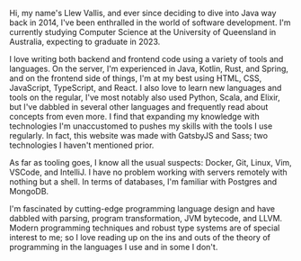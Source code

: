 Hi, my name's Llew Vallis, and ever since deciding to dive into Java way back in 2014, I've been enthralled in the world of software development.
I'm currently studying Computer Science at the University of Queensland in Australia, expecting to graduate in 2023.

I love writing both backend and frontend code using a variety of tools and languages.
On the server, I'm experienced in Java, Kotlin, Rust, and Spring, and on the frontend side of things, I'm at my best using HTML, CSS, JavaScript, TypeScript, and React.
I also love to learn new languages and tools on the regular, I've most notably also used Python, Scala, and Elixir, but I've dabbled in several other languages and frequently read about concepts from even more.
I find that expanding my knowledge with technologies I'm unaccustomed to pushes my skills with the tools I use regularly.
In fact, this website was made with GatsbyJS and Sass; two technologies I haven't mentioned prior.

As far as tooling goes, I know all the usual suspects: Docker, Git, Linux, Vim, VSCode, and IntelliJ.
I have no problem working with servers remotely with nothing but a shell.
In terms of databases, I'm familiar with Postgres and MongoDB.

I'm fascinated by cutting-edge programming language design and have dabbled with parsing, program transformation, JVM bytecode, and LLVM. Modern programming techniques and robust type systems are of special interest to me; so I love reading up on the ins and outs of the theory of programming in the languages I use and in some I don't.
